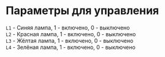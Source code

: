 # Параметры для управления

`L1` - Синяя лампа, 1 - включено, 0 - выключено  
`L2` - Красная лампа, 1 - включено, 0 - выключено  
`L3` - Жёлтая лампа, 1 - включено, 0 - выключено  
`L4` - Зелёная лампа, 1 - включено, 0 - выключено  
